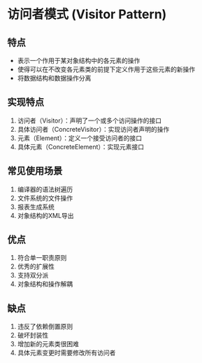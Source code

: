 # 访问者模式 (Visitor Pattern)

## 特点
- 表示一个作用于某对象结构中的各元素的操作
- 使得可以在不改变各元素类的前提下定义作用于这些元素的新操作
- 将数据结构和数据操作分离

## 实现特点
1. 访问者（Visitor）：声明了一个或多个访问操作的接口
2. 具体访问者（ConcreteVisitor）：实现访问者声明的操作
3. 元素（Element）：定义一个接受访问者的接口
4. 具体元素（ConcreteElement）：实现元素接口

## 常见使用场景
1. 编译器的语法树遍历
2. 文件系统的文件操作
3. 报表生成系统
4. 对象结构的XML导出

## 优点
1. 符合单一职责原则
2. 优秀的扩展性
3. 支持双分派
4. 对象结构和操作解耦

## 缺点
1. 违反了依赖倒置原则
2. 破坏封装性
3. 增加新的元素类很困难
4. 具体元素变更时需要修改所有访问者 